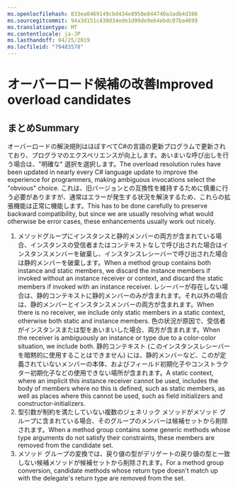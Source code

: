 ```yaml
---
ms.openlocfilehash: 833ea0469149cbd434e8950e844740a3adb4d386
ms.sourcegitcommit: 94a3d151c438d34ede1d99de9eb4ebdc07ba4699
ms.translationtype: MT
ms.contentlocale: ja-JP
ms.lasthandoff: 04/25/2019
ms.locfileid: "79483578"
---
```

# <a name="improved-overload-candidates"></a><span data-ttu-id="9e53c-101">オーバーロード候補の改善</span><span class="sxs-lookup"><span data-stu-id="9e53c-101">Improved overload candidates</span></span>

## <a name="summary"></a><span data-ttu-id="9e53c-102">まとめ</span><span class="sxs-lookup"><span data-stu-id="9e53c-102">Summary</span></span>
[summary]: #summary

<span data-ttu-id="9e53c-103">オーバーロードの解決規則はほぼすべてC#の言語の更新プログラムで更新されており、プログラマのエクスペリエンスが向上します。あいまいな呼び出しを行う場合は、"明確な" 選択を選択します。</span><span class="sxs-lookup"><span data-stu-id="9e53c-103">The overload resolution rules have been updated in nearly every C# language update to improve the experience for programmers, making ambiguous invocations select the "obvious" choice.</span></span> <span data-ttu-id="9e53c-104">これは、旧バージョンとの互換性を維持するために慎重に行う必要がありますが、通常はエラーが発生する状況を解決するため、これらの拡張機能は正常に機能します。</span><span class="sxs-lookup"><span data-stu-id="9e53c-104">This has to be done carefully to preserve backward compatibility, but since we are usually resolving what would otherwise be error cases, these enhancements usually work out nicely.</span></span>

1. <span data-ttu-id="9e53c-105">メソッドグループにインスタンスと静的メンバーの両方が含まれている場合、インスタンスの受信者またはコンテキストなしで呼び出された場合はインスタンスメンバーを破棄し、インスタンスレシーバーで呼び出された場合は静的メンバーを破棄します。</span><span class="sxs-lookup"><span data-stu-id="9e53c-105">When a method group contains both instance and static members, we discard the instance members if invoked without an instance receiver or context, and discard the static members if invoked with an instance receiver.</span></span> <span data-ttu-id="9e53c-106">レシーバーが存在しない場合は、静的コンテキストに静的メンバーのみが含まれます。それ以外の場合は、静的メンバーとインスタンスメンバーの両方が含まれます。</span><span class="sxs-lookup"><span data-stu-id="9e53c-106">When there is no receiver, we include only static members in a static context, otherwise both static and instance members.</span></span> <span data-ttu-id="9e53c-107">色の状況が原因で、受信者がインスタンスまたは型をあいまいした場合、両方が含まれます。</span><span class="sxs-lookup"><span data-stu-id="9e53c-107">When the receiver is ambiguously an instance or type due to a color-color situation, we include both.</span></span> <span data-ttu-id="9e53c-108">静的コンテキスト (このインスタンスレシーバーを暗黙的に使用することはできません) には、静的メンバーなど、このが定義されていないメンバーの本体、およびフィールド初期化子やコンストラクター初期化子などの使用できない場所が含まれます。</span><span class="sxs-lookup"><span data-stu-id="9e53c-108">A static context, where an implicit this instance receiver cannot be used, includes the body of members where no this is defined, such as static members, as well as places where this cannot be used, such as field initializers and constructor-initializers.</span></span>
2. <span data-ttu-id="9e53c-109">型引数が制約を満たしていない複数のジェネリック メソッドがメソッド グループに含まれている場合、そのグループのメンバーは候補セットから削除されます。</span><span class="sxs-lookup"><span data-stu-id="9e53c-109">When a method group contains some generic methods whose type arguments do not satisfy their constraints, these members are removed from the candidate set.</span></span>
3. <span data-ttu-id="9e53c-110">メソッド グループの変換では、戻り値の型がデリゲートの戻り値の型と一致しない候補メソッドが候補セットから削除されます。</span><span class="sxs-lookup"><span data-stu-id="9e53c-110">For a method group conversion, candidate methods whose return type doesn't match up with the delegate's return type are removed from the set.</span></span>
